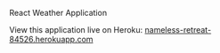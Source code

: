 React Weather Application

View this application live on Heroku: [nameless-retreat-84526.herokuapp.com](nameless-retreat-84526.herokuapp.com)

